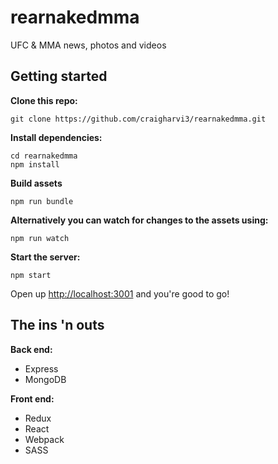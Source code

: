 # rearnakedmma
UFC &amp; MMA news, photos and videos

## Getting started

**Clone this repo:**
```
git clone https://github.com/craigharvi3/rearnakedmma.git
```

**Install dependencies:**
```
cd rearnakedmma
npm install
```

**Build assets**
```
npm run bundle
```

**Alternatively you can watch for changes to the assets using:**
```
npm run watch
```

**Start the server:**
```
npm start
```

Open up [http://localhost:3001](http://localhost:3001/) and you're good to go!

## The ins 'n outs

**Back end:**
* Express
* MongoDB

**Front end:**
* Redux
* React
* Webpack
* SASS
